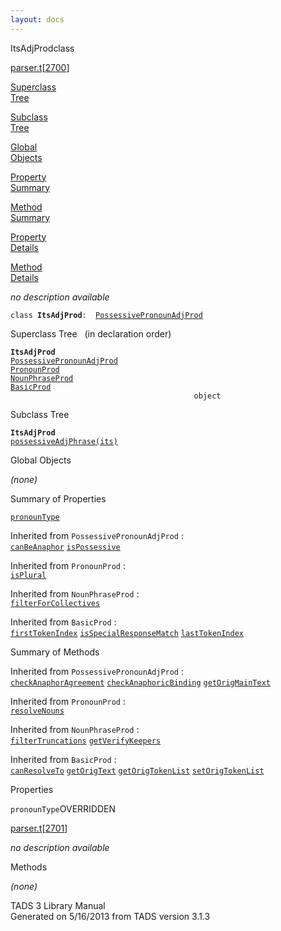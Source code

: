 ```yaml
---
layout: docs
---
```

<span class="title">ItsAdjProd</span><span class="type">class</span>

[parser.t](../file/parser.t.html)\[[2700](../source/parser.t.html#2700)\]

[Superclass  
Tree](#_SuperClassTree_)

[Subclass  
Tree](#_SubClassTree_)

[Global  
Objects](#_ObjectSummary_)

[Property  
Summary](#_PropSummary_)

[Method  
Summary](#_MethodSummary_)

[Property  
Details](#_Properties_)

[Method  
Details](#_Methods_)



*no description available*

`class `**`ItsAdjProd`**` :   `[`PossessivePronounAdjProd`](../object/PossessivePronounAdjProd.html)



<span id="_SuperClassTree_"></span>



<span class="hdln">Superclass Tree</span>   (in declaration order)



**`ItsAdjProd`**  
[`PossessivePronounAdjProd`](../object/PossessivePronounAdjProd.html)  
[`PronounProd`](../object/PronounProd.html)  
[`NounPhraseProd`](../object/NounPhraseProd.html)  
[`BasicProd`](../object/BasicProd.html)  
`                                         object`  
<span id="_SubClassTree_"></span>



<span class="hdln">Subclass Tree</span>  



**`ItsAdjProd`**  
[`possessiveAdjPhrase(its)`](../object/possessiveAdjPhrase(its).html)  
<span id="_ObjectSummary_"></span>



<span class="hdln">Global Objects</span>  



*(none)* <span id="_PropSummary_"></span>



<span class="hdln">Summary of Properties</span>  



[`pronounType`](#pronounType)

Inherited from `PossessivePronounAdjProd` :  
[`canBeAnaphor`](../object/PossessivePronounAdjProd.html#canBeAnaphor) [`isPossessive`](../object/PossessivePronounAdjProd.html#isPossessive)

Inherited from `PronounProd` :  
[`isPlural`](../object/PronounProd.html#isPlural)

Inherited from `NounPhraseProd` :  
[`filterForCollectives`](../object/NounPhraseProd.html#filterForCollectives)

Inherited from `BasicProd` :  
[`firstTokenIndex`](../object/BasicProd.html#firstTokenIndex) [`isSpecialResponseMatch`](../object/BasicProd.html#isSpecialResponseMatch) [`lastTokenIndex`](../object/BasicProd.html#lastTokenIndex)

<span id="_MethodSummary_"></span>



<span class="hdln">Summary of Methods</span>  





Inherited from `PossessivePronounAdjProd` :  
[`checkAnaphorAgreement`](../object/PossessivePronounAdjProd.html#checkAnaphorAgreement) [`checkAnaphoricBinding`](../object/PossessivePronounAdjProd.html#checkAnaphoricBinding) [`getOrigMainText`](../object/PossessivePronounAdjProd.html#getOrigMainText)

Inherited from `PronounProd` :  
[`resolveNouns`](../object/PronounProd.html#resolveNouns)

Inherited from `NounPhraseProd` :  
[`filterTruncations`](../object/NounPhraseProd.html#filterTruncations) [`getVerifyKeepers`](../object/NounPhraseProd.html#getVerifyKeepers)

Inherited from `BasicProd` :  
[`canResolveTo`](../object/BasicProd.html#canResolveTo) [`getOrigText`](../object/BasicProd.html#getOrigText) [`getOrigTokenList`](../object/BasicProd.html#getOrigTokenList) [`setOrigTokenList`](../object/BasicProd.html#setOrigTokenList)

<span id="_Properties_"></span>



<span class="hdln">Properties</span>  



<span id="pronounType"></span>

`pronounType`<span class="rem">OVERRIDDEN</span>

[parser.t](../file/parser.t.html)\[[2701](../source/parser.t.html#2701)\]



*no description available*



<span id="_Methods_"></span>



<span class="hdln">Methods</span>  



*(none)*



TADS 3 Library Manual  
Generated on 5/16/2013 from TADS version 3.1.3


